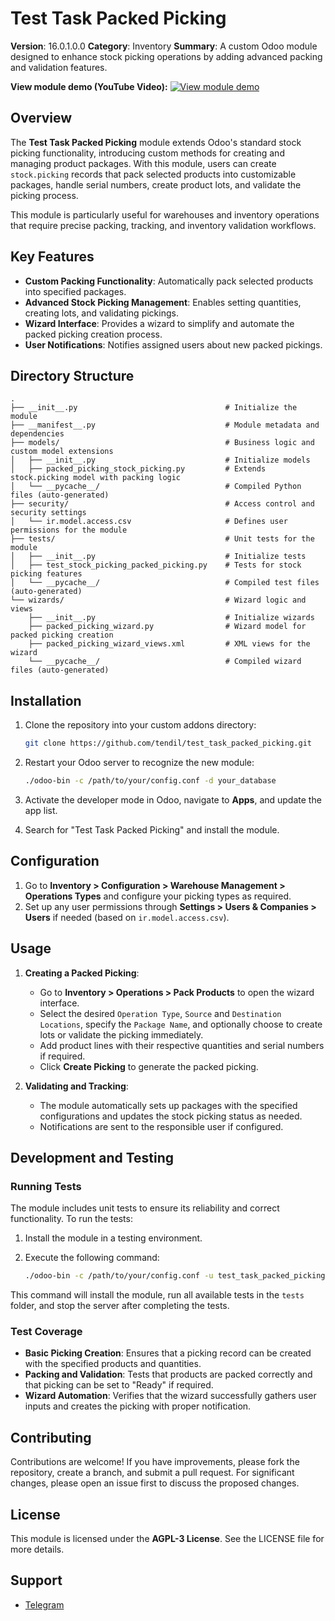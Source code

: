 # Test Task Packed Picking

**Version**: 16.0.1.0.0 **Category**: Inventory **Summary**: A custom Odoo module
designed to enhance stock picking operations by adding advanced packing and validation
features.

**View module demo (YouTube Video):**
[![View module demo](http://img.youtube.com/vi/3g4oYoNwFnw/0.jpg)](https://youtu.be/3g4oYoNwFnw)

## Overview

The **Test Task Packed Picking** module extends Odoo's standard stock picking
functionality, introducing custom methods for creating and managing product packages.
With this module, users can create `stock.picking` records that pack selected products
into customizable packages, handle serial numbers, create product lots, and validate the
picking process.

This module is particularly useful for warehouses and inventory operations that require
precise packing, tracking, and inventory validation workflows.

## Key Features

- **Custom Packing Functionality**: Automatically pack selected products into specified
  packages.
- **Advanced Stock Picking Management**: Enables setting quantities, creating lots, and
  validating pickings.
- **Wizard Interface**: Provides a wizard to simplify and automate the packed picking
  creation process.
- **User Notifications**: Notifies assigned users about new packed pickings.

## Directory Structure

```plaintext
.
├── __init__.py                                 # Initialize the module
├── __manifest__.py                             # Module metadata and dependencies
├── models/                                     # Business logic and custom model extensions
│   ├── __init__.py                             # Initialize models
│   ├── packed_picking_stock_picking.py         # Extends stock.picking model with packing logic
│   └── __pycache__/                            # Compiled Python files (auto-generated)
├── security/                                   # Access control and security settings
│   └── ir.model.access.csv                     # Defines user permissions for the module
├── tests/                                      # Unit tests for the module
│   ├── __init__.py                             # Initialize tests
│   ├── test_stock_picking_packed_picking.py    # Tests for stock picking features
│   └── __pycache__/                            # Compiled test files (auto-generated)
└── wizards/                                    # Wizard logic and views
    ├── __init__.py                             # Initialize wizards
    ├── packed_picking_wizard.py                # Wizard model for packed picking creation
    ├── packed_picking_wizard_views.xml         # XML views for the wizard
    └── __pycache__/                            # Compiled wizard files (auto-generated)
```

## Installation

1. Clone the repository into your custom addons directory:

   ```bash
   git clone https://github.com/tendil/test_task_packed_picking.git
   ```

2. Restart your Odoo server to recognize the new module:

   ```bash
   ./odoo-bin -c /path/to/your/config.conf -d your_database
   ```

3. Activate the developer mode in Odoo, navigate to **Apps**, and update the app list.
4. Search for "Test Task Packed Picking" and install the module.

## Configuration

1. Go to **Inventory > Configuration > Warehouse Management > Operations Types** and
   configure your picking types as required.
2. Set up any user permissions through **Settings > Users & Companies > Users** if
   needed (based on `ir.model.access.csv`).

## Usage

1. **Creating a Packed Picking**:

   - Go to **Inventory > Operations > Pack Products** to open the wizard interface.
   - Select the desired `Operation Type`, `Source` and `Destination Locations`, specify
     the `Package Name`, and optionally choose to create lots or validate the picking
     immediately.
   - Add product lines with their respective quantities and serial numbers if required.
   - Click **Create Picking** to generate the packed picking.

2. **Validating and Tracking**:
   - The module automatically sets up packages with the specified configurations and
     updates the stock picking status as needed.
   - Notifications are sent to the responsible user if configured.

## Development and Testing

### Running Tests

The module includes unit tests to ensure its reliability and correct functionality. To
run the tests:

1. Install the module in a testing environment.
2. Execute the following command:

   ```bash
   ./odoo-bin -c /path/to/your/config.conf -u test_task_packed_picking --test-enable --stop-after-init
   ```

This command will install the module, run all available tests in the `tests` folder, and
stop the server after completing the tests.

### Test Coverage

- **Basic Picking Creation**: Ensures that a picking record can be created with the
  specified products and quantities.
- **Packing and Validation**: Tests that products are packed correctly and that picking
  can be set to "Ready" if required.
- **Wizard Automation**: Verifies that the wizard successfully gathers user inputs and
  creates the picking with proper notification.

## Contributing

Contributions are welcome! If you have improvements, please fork the repository, create
a branch, and submit a pull request. For significant changes, please open an issue first
to discuss the proposed changes.

## License

This module is licensed under the **AGPL-3 License**. See the LICENSE file for more
details.

## Support

- [Telegram](https://t.me/XllrepoDevelloper)
